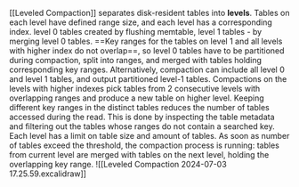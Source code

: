 [[Leveled Compaction]] separates disk-resident tables into **levels**. Tables on each level have defined range size, and each level has a corresponding index.
level 0 tables created by flushing memtable, level 1 tables - by merging level 0 tables.
==Key ranges for the tables on level 1 and all levels with higher index do not overlap==, so level 0 tables have to be partitioned during compaction, split into ranges, and merged with tables holding corresponding key ranges. Alternatively, compaction can include all level 0 and level 1 tables, and output partitioned level-1 tables.
Compactions on the levels with higher indexes pick tables from 2 consecutive levels with overlapping ranges and produce a new table on higher level. 
Keeping different key ranges in the distinct tables reduces the number of tables accessed during the read. This is done by inspecting the table metadata and filtering out the tables whose ranges do not contain a searched key.
Each level has a limit on table size and amount of tables. As soon as number of tables exceed the threshold, the compaction process is running: tables from current level are merged with tables on the next level, holding the overlapping key range.
![[Leveled Compaction 2024-07-03 17.25.59.excalidraw]]